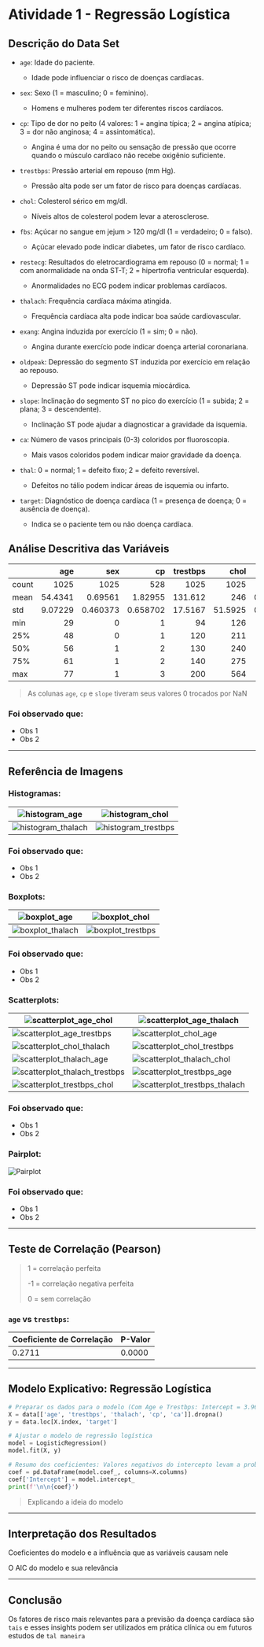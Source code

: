 # Atividade 1 - Regressão Logística

## Descrição do Data Set
* `age`: Idade do paciente.
    *  Idade pode influenciar o risco de doenças cardíacas.

* `sex`: Sexo (1 = masculino; 0 = feminino).
    * Homens e mulheres podem ter diferentes riscos cardíacos.

* `cp`: Tipo de dor no peito (4 valores: 1 = angina típica; 2 = angina atípica; 3 = dor não anginosa; 4 = assintomática).
    * Angina é uma dor no peito ou sensação de pressão que ocorre quando o músculo cardíaco não recebe oxigênio suficiente.

* `trestbps`: Pressão arterial em repouso (mm Hg).
    * Pressão alta pode ser um fator de risco para doenças cardíacas.

* `chol`: Colesterol sérico em mg/dl.
    * Níveis altos de colesterol podem levar a aterosclerose.

* `fbs`: Açúcar no sangue em jejum > 120 mg/dl (1 = verdadeiro; 0 = falso).
    * Açúcar elevado pode indicar diabetes, um fator de risco cardíaco.

* `restecg`: Resultados do eletrocardiograma em repouso (0 = normal; 1 = com anormalidade na onda ST-T; 2 = hipertrofia ventricular esquerda).
    * Anormalidades no ECG podem indicar problemas cardíacos.

* `thalach`: Frequência cardíaca máxima atingida.
    * Frequência cardíaca alta pode indicar boa saúde cardiovascular.

* `exang`: Angina induzida por exercício (1 = sim; 0 = não).
    * Angina durante exercício pode indicar doença arterial coronariana.

* `oldpeak`: Depressão do segmento ST induzida por exercício em relação ao repouso.
    * Depressão ST pode indicar isquemia miocárdica.

* `slope`: Inclinação do segmento ST no pico do exercício (1 = subida; 2 = plana; 3 = descendente).
    * Inclinação ST pode ajudar a diagnosticar a gravidade da isquemia.

* `ca`: Número de vasos principais (0-3) coloridos por fluoroscopia.
    * Mais vasos coloridos podem indicar maior gravidade da doença.

* `thal`: 0 = normal; 1 = defeito fixo; 2 = defeito reversível.
    * Defeitos no tálio podem indicar áreas de isquemia ou infarto.

* `target`: Diagnóstico de doença cardíaca (1 = presença de doença; 0 = ausência de doença).
    * Indica se o paciente tem ou não doença cardíaca.

## Análise Descritiva das Variáveis

|       |        age |         sex |         cp |   trestbps |      chol |         fbs |     restecg |   thalach |       exang |    oldpeak |      slope |          ca |       thal |      target |
|:------|-----------:|------------:|-----------:|-----------:|----------:|------------:|------------:|----------:|------------:|-----------:|-----------:|------------:|-----------:|------------:|
| count | 1025       | 1025        | 528        |  1025      | 1025      | 1025        | 1025        | 1025      | 1025        | 1025       | 951        | 1025        | 1025       | 1025        |
| mean  |   54.4341  |    0.69561  |   1.82955  |   131.612  |  246      |    0.149268 |    0.529756 |  149.114  |    0.336585 |    1.07151 |   1.49317  |    0.754146 |    2.3239  |    0.513171 |
| std   |    9.07229 |    0.460373 |   0.658702 |    17.5167 |   51.5925 |    0.356527 |    0.527878 |   23.0057 |    0.472772 |    1.17505 |   0.500216 |    1.0308   |    0.62066 |    0.50007  |
| min   |   29       |    0        |   1        |    94      |  126      |    0        |    0        |   71      |    0        |    0       |   1        |    0        |    0       |    0        |
| 25%   |   48       |    0        |   1        |   120      |  211      |    0        |    0        |  132      |    0        |    0       |   1        |    0        |    2       |    0        |
| 50%   |   56       |    1        |   2        |   130      |  240      |    0        |    1        |  152      |    0        |    0.8     |   1        |    0        |    2       |    1        |
| 75%   |   61       |    1        |   2        |   140      |  275      |    0        |    1        |  166      |    1        |    1.8     |   2        |    1        |    3       |    1        |
| max   |   77       |    1        |   3        |   200      |  564      |    1        |    2        |  202      |    1        |    6.2     |   2        |    4        |    3       |    1        |

> As colunas `age`, `cp` e `slope` tiveram seus valores 0 trocados por NaN

### Foi observado que:

* Obs 1
* Obs 2


---

## Referência de Imagens

### Histogramas:
| ![histogram_age](images/histograms/histogram_age.png) | ![histogram_chol](images/histograms/histogram_chol.png) |
|--------------------------------|--------------------------------|
| ![histogram_thalach](images/histograms/histogram_thalach.png) | ![histogram_trestbps](images/histograms/histogram_trestbps.png) |

### Foi observado que:

* Obs 1
* Obs 2

### Boxplots:
| ![boxplot_age](images/boxplots/boxplot_age.png) | ![boxplot_chol](images/boxplots/boxplot_chol.png) |
|--------------------------------|--------------------------------|
| ![boxplot_thalach](images/boxplots/boxplot_thalach.png) | ![boxplot_trestbps](images/boxplots/boxplot_trestbps.png) |

### Foi observado que:

* Obs 1
* Obs 2

### Scatterplots:
| ![scatterplot_age_chol](images/scatterplots/scatterplot_age_chol.png) | ![scatterplot_age_thalach](images/scatterplots/scatterplot_age_thalach.png) |
|--------------------------------|--------------------------------|
| ![scatterplot_age_trestbps](images/scatterplots/scatterplot_age_trestbps.png) | ![scatterplot_chol_age](images/scatterplots/scatterplot_chol_age.png) |
| ![scatterplot_chol_thalach](images/scatterplots/scatterplot_chol_thalach.png) | ![scatterplot_chol_trestbps](images/scatterplots/scatterplot_chol_trestbps.png) |
| ![scatterplot_thalach_age](images/scatterplots/scatterplot_thalach_age.png) | ![scatterplot_thalach_chol](images/scatterplots/scatterplot_thalach_chol.png) |
| ![scatterplot_thalach_trestbps](images/scatterplots/scatterplot_thalach_trestbps.png) | ![scatterplot_trestbps_age](images/scatterplots/scatterplot_trestbps_age.png) |
| ![scatterplot_trestbps_chol](images/scatterplots/scatterplot_trestbps_chol.png) | ![scatterplot_trestbps_thalach](images/scatterplots/scatterplot_trestbps_thalach.png) |

### Foi observado que:

* Obs 1
* Obs 2


### Pairplot:
![Pairplot](images/pairplot.png)

### Foi observado que:

* Obs 1
* Obs 2


---

## Teste de Correlação (Pearson)
> 1 = correlação perfeita
>
> -1 = correlação negativa perfeita
>
> 0 = sem correlação

### `age` vs `trestbps`:

| Coeficiente de Correlação | P-Valor |
| ------------------------- | ------- |
| 0.2711 | 0.0000 |

---

## Modelo Explicativo: Regressão Logística

```python
# Preparar os dados para o modelo (Com Age e Trestbps: Intercept = 3.96587 / 98.15% de probabilidade)
X = data[['age', 'trestbps', 'thalach', 'cp', 'ca']].dropna()
y = data.loc[X.index, 'target']

# Ajustar o modelo de regressão logística
model = LogisticRegression()
model.fit(X, y)

# Resumo dos coeficientes: Valores negativos do intercepto levam a probabilidades baixas e valores positivos a probabilidades altas
coef = pd.DataFrame(model.coef_, columns=X.columns)
coef['Intercept'] = model.intercept_
print(f'\n\n{coef}')
```

> Explicando a ideia do modelo


---

## Interpretação dos Resultados

Coeficientes do modelo e a influência que as variáveis causam nele

O AIC do modelo e sua relevância


---

## Conclusão

Os fatores de risco mais relevantes para a previsão da doença cardíaca são `tais` e esses insights podem ser utilizados em prática clínica ou em futuros estudos de `tal maneira`